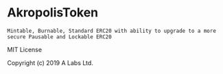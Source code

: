# AkropolisToken
	Mintable, Burnable, Standard ERC20 with ability to upgrade to a more secure Pausable and Lockable ERC20
	
MIT License

Copyright (c) 2019 A Labs Ltd.
